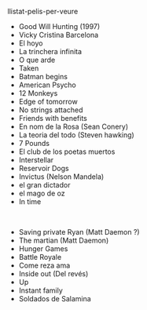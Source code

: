 llistat-pelis-per-veure

* Good Will Hunting (1997)
* Vicky Cristina Barcelona
* El hoyo
* La trinchera infinita
* O que arde
* Taken
* Batman begins
* American Psycho
* 12 Monkeys
* Edge of tomorrow
* No strings attached
* Friends with benefits
* En nom de la Rosa (Sean Conery)
* La teoria del todo (Steven hawking)
* 7 Pounds
* El club de los poetas muertos
* Interstellar
* Reservoir Dogs
* Invictus (Nelson Mandela)
* el gran dictador
* el mago de oz
* In time


<br>

* Saving private Ryan (Matt Daemon ?)
* The martian (Matt Daemon)
* Hunger Games
* Battle Royale
* Come reza ama
* Inside out (Del revés)
* Up
* Instant family
* Soldados de Salamina
